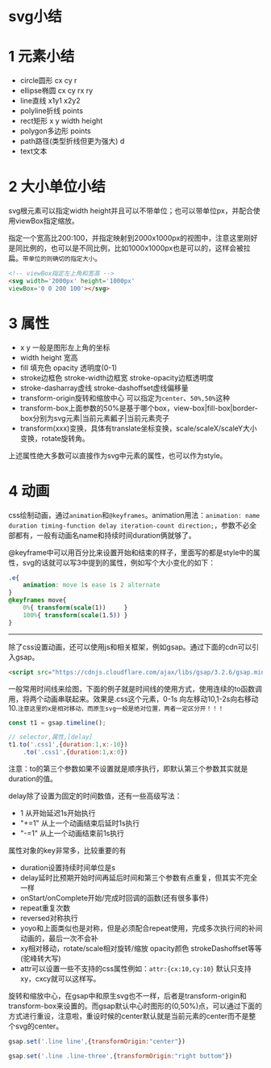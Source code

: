 # svg小结
# 1 元素小结
- circle圆形 cx cy r
- ellipse椭圆 cx cy rx ry
- line直线    x1y1 x2y2
- polyline折线 points
- rect矩形    x y width height
- polygon多边形  points
- path路径(类型折线但更为强大) d
- text文本
# 2 大小单位小结
svg根元素可以指定width height并且可以不带单位；也可以带单位px，并配合使用viewBox指定缩放。

指定一个宽高比200:100，并指定映射到2000x1000px的视图中，注意这里刚好是同比例的，也可以是不同比例，比如1000x1000px也是可以的，这样会被拉扁。`带单位的则确切的指定大小`。
```html
<!-- viewBox指定左上角和宽高 -->
<svg width='2000px' height='1000px' 
viewBox='0 0 200 100'></svg>
```
# 3 属性
- x y 一般是图形左上角的坐标
- width height 宽高
- fill 填充色 opacity 透明度(0-1)
- stroke边框色 stroke-width边框宽 stroke-opacity边框透明度
- stroke-dasharray虚线 stroke-dashoffset虚线偏移量
- transform-origin旋转和缩放中心 可以指定为`center`、`50%,50%`这种
- transform-box上面参数的50%是基于哪个box，view-box|fill-box|border-box分别为svg元素|当前元素瓤子|当前元素壳子
- transform(xxx)变换，具体有translate坐标变换，scale/scaleX/scaleY大小变换，rotate旋转角。

上述属性绝大多数可以直接作为svg中元素的属性，也可以作为style。
# 4 动画
css绘制动画，通过`animation`和`@keyframes`。animation用法：`animation: name duration timing-function delay iteration-count direction;`，参数不必全部都有，一般有动画名name和持续时间duration俩就够了。

@keyframe中可以用百分比来设置开始和结束的样子，里面写的都是style中的属性，svg的话就可以写3中提到的属性，例如写个大小变化的如下：
```css
.e{
    animation: move 1s ease 1s 2 alternate
}
@keyframes move{
    0%{ transform(scale(1))     }
    100%{ transform(scale(1.5)) }
}
```

<hr/>

除了css设置动画，还可以使用js和相关框架，例如gsap。通过下面的cdn可以引入gsap。
```html
<script src="https://cdnjs.cloudflare.com/ajax/libs/gsap/3.2.6/gsap.min.js"></script>
```
一般常用时间线来绘图，下面的例子就是时间线的使用方式，使用连续的to函数调用，将两个动画串联起来。效果是.css这个元素，0-1s 向左移动10,1-2s向右移动10.`注意这里的x是相对移动，而原生svg一般是绝对位置，两者一定区分开！！！`
```js
const t1 = gsap.timeline();

// selector,属性,[delay]
t1.to('.css1',{duration:1,x:-10})
    .to('.css1',{duration:1,x:0})
```
注意：to的第三个参数如果不设置就是顺序执行，即默认第三个参数其实就是duration的值。

delay除了设置为固定的时间数值，还有一些高级写法：
- 1 从开始延迟1s开始执行
- "+=1" 从上一个动画结束后延时1s执行
- "-=1" 从上一个动画结束前1s执行

属性对象的key非常多，比较重要的有
- duration设置持续时间单位是s
- delay延时比预期开始时间再延后时间和第三个参数有点重复，但其实不完全一样
- onStart/onComplete开始/完成时回调的函数(还有很多事件)
- repeat重复次数
- reversed对称执行
- yoyo和上面类似也是对称，但是必须配合repeat使用，完成多次执行间的补间动画的，最后一次不会补
- xy相对移动，rotate/scale相对旋转/缩放 opacity颜色 strokeDashoffset等等(驼峰转大写)
- attr可以设置一些不支持的css属性例如：`attr:{cx:10,cy:10}` 默认只支持xy，cxcy就可以这样写。

旋转和缩放中心，在gsap中和原生svg也不一样，后者是transform-origin和transform-box来设置的。而gsap默认中心时图形的(0,50%)点，可以通过下面的方式进行重设，注意啦，重设时候的center默认就是当前元素的center而不是整个svg的center。
```js
gsap.set('.line line',{transformOrigin:"center"})

gsap.set('.line .line-three',{transformOrigin:"right buttom"})
```